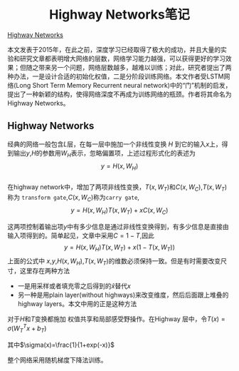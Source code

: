 <!-- 
---
title: "Highway Networks笔记"    
author:     
date: Sep 04, 2018    

toc:    
  depth_from: 1    
  depth_to: 6    
  ordered: false     
  ignoreLink:false    
  
html:    
  embed_local_images: true    
  embed_svg: true    
  offline: false    
  toc: true    

print_background: false    

export_on_save:    
  html: true    

---
-->
# <center>Highway Networks笔记</center>
  

[Highway Networks](https://arxiv.org/abs/1505.00387)    

本文发表于2015年，在此之前，深度学习已经取得了极大的成功，并且大量的实验和研究文章都表明增大网络的层数，网络学习能力越强，可以获得更好的学习效果；但随之带来另一个问题，网络层数越多，越难以训练；对此，研究者提出了两种办法，一是设计合适的初始化权值，二是分阶段训练网络。本文作者受LSTM网络(Long Short Term Memory Recurrent neural network)中的“门”机制的启发，提出了一种新颖的结构，使得网络深度不再成为训练网络的瓶颈。作者将其命名为 Highway Networks。    

## Highway Networks     
经典的网络一般包含$L$层，在每一层中施加一个非线性变换 $H$ 到它的输入$x$上，得到输出$y$,$H$的参数用$W_H$表示，忽略偏置项，上述过程形式化的表述为      
$$y = H(x,W_H)$$    
在highway network中，增加了两项非线性变换，$T(x,W_T)$和$C(x,W_C)$,$T(x,W_T)$称为 ```transform gate```,$C(x,W_C)$称为```carry gate```,     
$$y=H(x,W_H) T(x,W_T) + x C(x,W_C)$$

这两项控制着输出项$y$中有多少信息是通过非线性变换得到，有多少信息是直接由输入项得到的。简单起见，文章中采用$C=1-T$,因此      
$$y=H(x,W_H) T(x,W_T) + x(1 - T(x,W_T))$$ 
上面的公式中 $x$,$y$,$H(x,W_H)$,$T(x,W_T)$的维数必须保持一致。但是有时需要改变尺寸，这里存在两种方法    
- 一是用采样或者填充零之后得到的$\hat x$替代$x$    
- 另一种是用plain layer(without highways)来改变维度，然后后面跟上堆叠的highway layers。本文中用的正是这种方法     

对于$H$和$T$变换都施加 权值共享和局部感受野操作。在Highway 层中，令$T(x)=\sigma(W_{T}^{T}x + b_T)$    

其中$\sigma(x)=\frac{1}{1+exp(-x)}$    

整个网络采用随机梯度下降法训练。